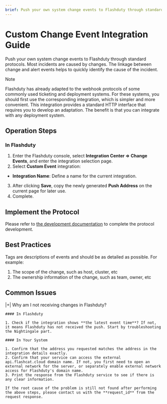 ```yaml
---
brief: Push your own system change events to Flashduty through standard protocols. Most incidents are caused by changes. The linkage between change and alert events helps to quickly identify the cause of the incident.
---
```


# Custom Change Event Integration Guide

Push your own system change events to Flashduty through standard protocols. Most incidents are caused by changes. The linkage between change and alert events helps to quickly identify the cause of the incident.

> [!NOTE]
> Flashduty has already adapted to the webhook protocols of some commonly used ticketing and deployment systems. For these systems, you should first use the corresponding integration, which is simpler and more convenient. This integration provides a standard HTTP interface that requires you to develop an adaptation. The benefit is that you can integrate with any deployment system.

## Operation Steps

### In Flashduty

1. Enter the Flashduty console, select **Integration Center => Change Events**, and enter the integration selection page.
2. Select **Custom Event** integration:
- **Integration Name**: Define a name for the current integration.
3. After clicking **Save**, copy the newly generated **Push Address** on the current page for later use.
4. Complete.

## Implement the Protocol

Please refer to [the development documentation](https://developer.flashcat.cloud/zh/flashduty/custom-change) to complete the protocol development.

## Best Practices

Tags are descriptions of events and should be as detailed as possible. For example:
1. The scope of the change, such as host, cluster, etc
1. The ownership information of the change, such as team, owner, etc

## Common Issues

|+| Why am I not receiving changes in Flashduty?

    #### In Flashduty

    1. Check if the integration shows **the latest event time**? If not, it means Flashduty has not received the push. Start by troubleshooting the Nightingale part.

    #### In Your System

    1. Confirm that the address you requested matches the address in the integration details exactly.
    2. Confirm that your service can access the external api.flashcat.cloud domain name. If not, you first need to open an external network for the server, or separately enable external network access for Flashduty's domain name.
    3. Print the response from the Flashduty service to see if there is any clear information.

    If the root cause of the problem is still not found after performing the above steps, please contact us with the **request_id** from the request response.